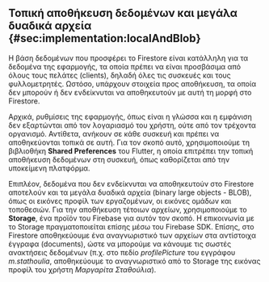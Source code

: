 ## Τοπική αποθήκευση δεδομένων και μεγάλα δυαδικά αρχεία {#sec:implementation:localAndBlob}

Η βάση δεδομένων που προσφέρει το Firestore είναι κατάλληλη για τα δεδομένα της εφαρμογής, τα οποία πρέπει να είναι προσβάσιμα από όλους τους πελάτες (clients), δηλαδή όλες τις συσκευές και τους φυλλομετρητές. Ωστόσο, υπάρχουν στοιχεία προς αποθήκευση, τα οποία δεν μπορούν ή δεν ενδείκνυται να αποθηκευτούν με αυτή τη μορφή στο Firestore.

Αρχικά, ρυθμίσεις της εφαρμογής, όπως είναι η γλώσσα και η εμφάνιση δεν εξαρτώνται από τον λογαριασμό του χρήστη, ούτε από τον τρέχοντα οργανισμό. Αντίθετα, ανήκουν σε κάθε συσκευή και πρέπει να αποθηκεύονται τοπικά σε αυτή. Για τον σκοπό αυτό, χρησιμοποιούμε τη βιβλιοθήκη **Shared Preferences** του Flutter, η οποία επιτρέπει την τοπική αποθήκευση δεδομένων στη συσκευή, όπως καθορίζεται από την υποκείμενη πλατφόρμα.

Επιπλέον, δεδομένα που δεν ενδείκνυται να αποθηκευτούν στο Firestore αποτελούν και τα μεγάλα δυαδικά αρχεία (binary large objects - BLOB), όπως οι εικόνες προφίλ των εργαζομένων, οι εικόνες ομάδων και τοποθεσιών. Για την αποθήκευση τέτοιων αρχείων, χρησιμοποιούμε το **Storage**, ένα προϊόν του Firebase για αυτόν τον σκοπό. Η επικοινωνία με το Storage πραγματοποιείται επίσης μέσω του Firebase SDK. Επίσης, στο Firestore αποθηκεύουμε ένα αναγνωριστικό των αρχείων στα αντίστοιχα έγγραφα (documents), ώστε να μπορούμε να κάνουμε τις σωστές ανακτήσεις δεδομένων (π.χ. στο πεδίο *profilePicture* του εγγράφου *m.stathoulia*, αποθηκεύουμε το αναγνωριστικό από το Storage της εικόνας προφίλ του χρήστη *Μαργαρίτα Σταθούλια*).